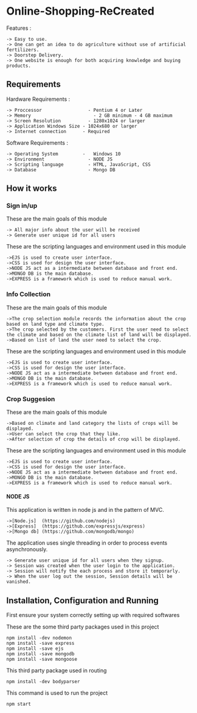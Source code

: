 # Online-Shopping-ReCreated

Features :
	
	-> Easy to use.
	-> One can get an idea to do agriculture without use of artificial fertilizers.
	-> Doorstep Delivery.
	-> One website is enough for both acquiring knowledge and buying products.

## Requirements 

Hardware Requirements :
	
	-> Proccessor 		          - Pentium 4 or Later
	-> Memory    		            - 2 GB minimum - 4 GB maximum
	-> Screen Resolution 	      - 1280x1024 or larger
	-> Application Windows Size - 1024x680 or larger
	-> Internet connection 	    - Required

Software Requirements :

	-> Operating System	        -	Windows 10
	-> Environment		          -	NODE JS
	-> Scripting language	      -	HTML, JavaScript, CSS
	-> Database		              -	Mongo DB

## How it works

### Sign in/up

These are the main goals of this module 

	-> All major info about the user will be received 
	-> Generate user unique id for all users

These are the scripting languages and environment used in this module 

	->EJS is used to create user interface.
	->CSS is used for design the user interface.
	->NODE JS act as a intermediate between database and front end.
	->MONGO DB is the main database.
	->EXPRESS is a framework which is used to reduce manual work.

### Info Collection

These are the main goals of this module 

	->The crop selection module records the information about the crop based on land type and climate type. 
	->The crop selected by the customers. First the user need to select the climate and based on the climate list of land will be displayed. 
	->Based on list of land the user need to select the crop. 

These are the scripting languages and environment used in this module 

	->EJS is used to create user interface.
	->CSS is used for design the user interface.
	->NODE JS act as a intermediate between database and front end.
	->MONGO DB is the main database.
	->EXPRESS is a framework which is used to reduce manual work.


### Crop Suggesion

These are the main goals of this module

	->Based on climate and land category the lists of crops will be displayed. 
	->User can select the crop that they like. 
	->After selection of crop the details of crop will be displayed. 

These are the scripting languages and environment used in this module 

	->EJS is used to create user interface.
	->CSS is used for design the user interface.
	->NODE JS act as a intermediate between database and front end.
	->MONGO DB is the main database.
	->EXPRESS is a framework which is used to reduce manual work.

#### NODE JS 

This application is written in node js and in the pattern of MVC.

	->[Node.js]  (https://github.com/nodejs)
	->[Express]  (https://github.com/expressjs/express)
	->[Mongo db] (https://github.com/mongodb/mongo)

The application uses single threading in order to process events asynchronously.
	
	-> Generate user unique id for all users when they signup.
	-> Session was created when the user login to the application.
	-> Session will notify the each process and store it temporarly.
	-> When the user log out the session, Session details will be vanished. 

## Installation, Configuration and Running 

First ensure your system correctly setting up with required softwares 

These are the some third party packages used in this project

```console 
npm install -dev nodemon
npm install -save express 
npm install -save ejs
npm install -save mongodb
npm install -save mongoose
```   

This third party package used in routing

```console
npm install -dev bodyparser
```

This command is used to run the project
 
```console
npm start
```
